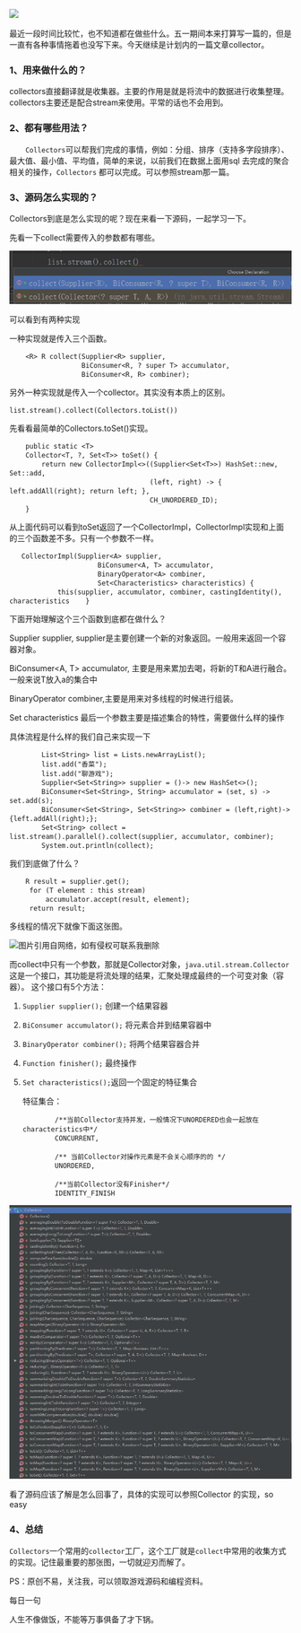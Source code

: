 ![](../img/20200509/0.png)

最近一段时间比较忙，也不知道都在做些什么。五一期间本来打算写一篇的，但是一直有各种事情拖着也没写下来。今天继续是计划内的一篇文章collector。

### 1、用来做什么的？

​	collectors直接翻译就是收集器。主要的作用是就是将流中的数据进行收集整理。collectors主要还是配合stream来使用。平常的话也不会用到。

### 2、都有哪些用法？

`	 Collectors`可以帮我们完成的事情，例如：分组、排序（支持多字段排序）、最大值、最小值、平均值，简单的来说，以前我们在数据上面用sql 去完成的聚合相关的操作，`Collectors` 都可以完成。可以参照stream那一篇。

### 3、源码怎么实现的？

  Collectors到底是怎么实现的呢？现在来看一下源码，一起学习一下。

先看一下collect需要传入的参数都有哪些。

![](../../img/20200509/1.png)

可以看到有两种实现

一种实现就是传入三个函数。

```
    <R> R collect(Supplier<R> supplier,
                  BiConsumer<R, ? super T> accumulator,
                  BiConsumer<R, R> combiner);
```

另外一种实现就是传入一个collector。其实没有本质上的区别。

```
list.stream().collect(Collectors.toList())
```

先看看最简单的Collectors.toSet()实现。

```
    public static <T>
    Collector<T, ?, Set<T>> toSet() {
        return new CollectorImpl<>((Supplier<Set<T>>) HashSet::new, Set::add,
                                   (left, right) -> { left.addAll(right); return left; },
                                   CH_UNORDERED_ID);
    }
```

从上面代码可以看到toSet返回了一个CollectorImpl，CollectorImpl实现和上面的三个函数差不多。只有一个参数不一样。

```
   CollectorImpl(Supplier<A> supplier,
                      BiConsumer<A, T> accumulator,
                      BinaryOperator<A> combiner,
                      Set<Characteristics> characteristics) {
            this(supplier, accumulator, combiner, castingIdentity(), characteristics    }
```

下面开始理解这个三个函数到底都在做什么？

Supplier<A> supplier, supplier是主要创建一个新的对象返回。一般用来返回一个容器对象。

BiConsumer<A, T> accumulator, 主要是用来累加去喝，将新的T和A进行融合。一般来说T放入a的集合中

BinaryOperator<A> combiner,主要是用来对多线程的时候进行组装。

Set<Characteristics> characteristics 最后一个参数主要是描述集合的特性，需要做什么样的操作

具体流程是什么样的我们自己来实现一下

```
        List<String> list = Lists.newArrayList();
        list.add("香菜");
        list.add("聊游戏");
        Supplier<Set<String>> supplier = ()-> new HashSet<>();
        BiConsumer<Set<String>, String> accumulator = (set, s) ->  set.add(s);
        BiConsumer<Set<String>, Set<String>> combiner = (left,right)->{left.addAll(right);};
        Set<String> collect = list.stream().parallel().collect(supplier, accumulator, combiner);
        System.out.println(collect);
```

我们到底做了什么？

```
 	R result = supplier.get();
     for (T element : this stream)
         accumulator.accept(result, element);
     return result;
```

多线程的情况下就像下面这张图。

![图片引用自网络，如有侵权可联系我删除](../img/20200509/2.png)

而collect中只有一个参数，那就是Collector对象，`java.util.stream.Collector`
 这是一个接口，其功能是将流处理的结果，汇聚处理成最终的一个可变对象（容器）。
 这个接口有5个方法：

1. `Supplier supplier();` 创建一个结果容器

2. `BiConsumer accumulator();` 将元素合并到结果容器中

3. `BinaryOperator combiner();` 将两个结果容器合并

4. `Function finisher();` 最终操作

5. `Set characteristics();`返回一个固定的特征集合

    特征集合：

    ```
            /**当前Collector支持并发，一般情况下UNORDERED也会一起放在characteristics中*/
            CONCURRENT,
    
            /** 当前Collector对操作元素是不会关心顺序的的 */
            UNORDERED,
    
            /**当前Collector没有Finisher*/
            IDENTITY_FINISH
    ```

    

![](../../img/20200509/3.png)

看了源码应该了解是怎么回事了，具体的实现可以参照Collector 的实现，so easy

### 4、总结

`Collectors`一个常用的`collector`工厂，这个工厂就是`collect`中常用的收集方式的实现。记住最重要的那张图，一切就迎刃而解了。

PS：原创不易，关注我，可以领取游戏源码和编程资料。

每日一句

人生不像做饭，不能等万事俱备了才下锅。



